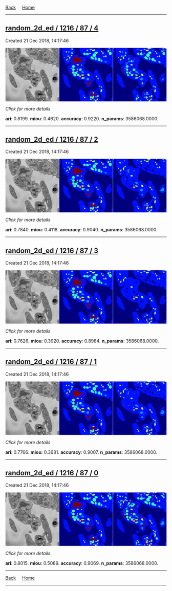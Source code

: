 
[Back](..)&nbsp;&nbsp;&nbsp;&nbsp;&nbsp;[Home](https://leapmanlab.github.io/snapshots)

---

<div class="summary"><a href="4"><h2>random_2d_ed / 1216 / 87 / 4</h2></a><p>Created 21 Dec 2018, 14:17:46
</p><a href="4"><img src="4/media/summary.png" align="center"></a><p>
<i>Click for more details</i>
</p></div>

**ari**: 0.8199. **miou**: 0.4620. **accuracy**: 0.9220. **n_params**: 3586068.0000. 

---

<div class="summary"><a href="2"><h2>random_2d_ed / 1216 / 87 / 2</h2></a><p>Created 21 Dec 2018, 14:17:46
</p><a href="2"><img src="2/media/summary.png" align="center"></a><p>
<i>Click for more details</i>
</p></div>

**ari**: 0.7840. **miou**: 0.4118. **accuracy**: 0.9040. **n_params**: 3586068.0000. 

---

<div class="summary"><a href="3"><h2>random_2d_ed / 1216 / 87 / 3</h2></a><p>Created 21 Dec 2018, 14:17:46
</p><a href="3"><img src="3/media/summary.png" align="center"></a><p>
<i>Click for more details</i>
</p></div>

**ari**: 0.7626. **miou**: 0.3920. **accuracy**: 0.8984. **n_params**: 3586068.0000. 

---

<div class="summary"><a href="1"><h2>random_2d_ed / 1216 / 87 / 1</h2></a><p>Created 21 Dec 2018, 14:17:46
</p><a href="1"><img src="1/media/summary.png" align="center"></a><p>
<i>Click for more details</i>
</p></div>

**ari**: 0.7766. **miou**: 0.3681. **accuracy**: 0.9007. **n_params**: 3586068.0000. 

---

<div class="summary"><a href="0"><h2>random_2d_ed / 1216 / 87 / 0</h2></a><p>Created 21 Dec 2018, 14:17:46
</p><a href="0"><img src="0/media/summary.png" align="center"></a><p>
<i>Click for more details</i>
</p></div>

**ari**: 0.8015. **miou**: 0.5089. **accuracy**: 0.9069. **n_params**: 3586068.0000. 

---

[Back](..)&nbsp;&nbsp;&nbsp;&nbsp;&nbsp;[Home](https://leapmanlab.github.io/snapshots)

---